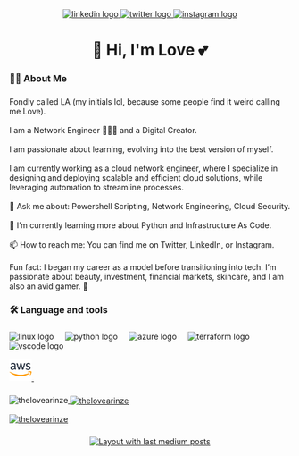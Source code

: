 <div align="center">
  <a href="https://www.linkedin.com/in/love-arinze/" target="_blank">
    <img src="https://img.shields.io/static/v1?message=LinkedIn&logo=linkedin&label=&color=0077B5&logoColor=white&labelColor=&style=for-the-badge" height="25" alt="linkedin logo"  />
  </a>
  <a href="https://twitter.com/thelovearinze" target="_blank">
    <img src="https://img.shields.io/static/v1?message=Twitter&logo=twitter&label=&color=1DA1F2&logoColor=white&labelColor=&style=for-the-badge" height="25" alt="twitter logo"  />
  </a>
  <a href="https://www.instagram.com/thelovearinze/" target="_blank">
    <img src="https://img.shields.io/static/v1?message=Instagram&logo=instagram&label=&color=E4405F&logoColor=white&labelColor=&style=for-the-badge" height="25" alt="instagram logo"  />
  </a>
</div>

###

<h1 align="center">👋 Hi, I'm Love 💕</h1>

###

<h3 align="left">👩‍💻  About Me</h3>

###

<p align="left">Fondly called LA (my initials lol, because some people find it weird calling me Love).<br><br>I am a Network Engineer 👩🏽‍💻 and a Digital Creator.<br><br>I am passionate about learning, evolving into the best version of myself.<br><br>I am currently working as a cloud network engineer, where I specialize in designing and deploying scalable and efficient cloud solutions, while leveraging automation to streamline processes.<br><br>💬 Ask me about: Powershell Scripting, Network Engineering, Cloud Security.<br><br>🌱 I’m currently learning more about Python and Infrastructure As Code.<br><br>📫 How to reach me: You can find me on Twitter, LinkedIn, or Instagram. <br><br>Fun fact: I began my career as a model before transitioning into tech. I’m passionate about beauty, investment, financial markets, skincare, and I am also an avid gamer. 💛</p>

###

<h3 align="left">🛠 Language and tools</h3>

###

<div align="left">
  <img src="https://cdn.jsdelivr.net/gh/devicons/devicon/icons/linux/linux-original.svg" height="40" alt="linux logo"  />
  <img width="12" />
  <img src="https://cdn.jsdelivr.net/gh/devicons/devicon/icons/python/python-original.svg" height="40" alt="python logo"  />
  <img width="12" />
  <img src="https://cdn.jsdelivr.net/gh/devicons/devicon/icons/azure/azure-original.svg" height="40" alt="azure logo"  />
  <img width="12" />
  <img src="https://cdn.jsdelivr.net/gh/devicons/devicon/icons/terraform/terraform-original.svg" height="40" alt="terraform logo"  />
  <img width="12" />
  <img src="https://cdn.jsdelivr.net/gh/devicons/devicon/icons/vscode/vscode-original.svg" height="40" alt="vscode logo"  />
  <img width="12" />
  <p align="left"> <a href="https://aws.amazon.com" target="_blank" rel="noreferrer"> <img src="https://raw.githubusercontent.com/devicons/devicon/master/icons/amazonwebservices/amazonwebservices-original-wordmark.svg" alt="aws" width="40" height="40"/> </a> <a href="https://azure.microsoft.com/en-in/" target="_blank" rel="noreferrer"> <img
</div>

###

<p><img align="left" src="https://github-readme-stats.vercel.app/api/top-langs?username=thelovearinze&show_icons=true&locale=en&layout=compact" alt="thelovearinze" /></p>

<p>&nbsp;<img align="center" src="https://github-readme-stats.vercel.app/api?username=thelovearinze&show_icons=true&locale=en" alt="thelovearinze" /></p>

<p><img align="center" src="https://github-readme-streak-stats.herokuapp.com/?user=thelovearinze&" alt="thelovearinze" /></p>


###

<div align="center">
  <img src="https://github-read-medium-git-main.pahlevikun.vercel.app/latest?limit=4" alt="Layout with last medium posts"  />
</div>

###

